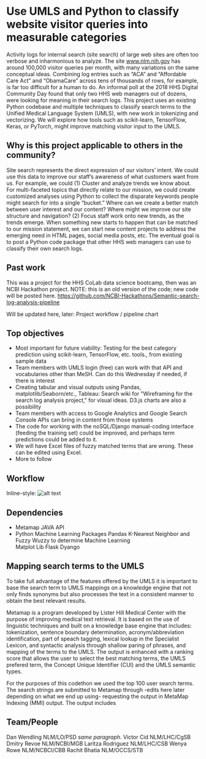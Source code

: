 # Use UMLS and Python to classify website visitor queries into measurable categories

Activity logs for internal search (site search) of large web sites are often too verbose and inharmonious to analyze. The site www.nlm.nih.gov has around 100,000 visitor queries per month, with many variations on the same conceptual ideas. Combining log entries such as “ACA” and “Affordable Care Act” and “ObamaCare” across tens of thousands of rows, for example, is far too difficult for a human to do. An informal poll at the 2018 HHS Digital Community Day found that only two HHS web managers out of dozens, were looking for meaning in their search logs. This project uses an existing Python codebase and multiple techniques to classify search terms to the Unified Medical Language System (UMLS), with new work in tokenizing and vectorizing. We will explore how tools such as scikit-learn, TensorFlow, Keras, or PyTorch, might improve matching visitor input to the UMLS.

## Why is this project applicable to others in the community?

Site search represents the direct expression of our visitors’ intent. We could use this data to improve our staff’s awareness of what customers want from us. For example, we could (1) Cluster and analyze trends we know about. For multi-faceted topics that directly relate to our mission, we could create customized analyses using Python to collect the disparate keywords people might search for into a single “bucket.” Where can we create a better match between user interest and our content? Where might we improve our site structure and navigation? (2) Focus staff work onto new trends, as the trends emerge. When something new starts to happen that can be matched to our mission statement, we can start new content projects to address the emerging need in HTML pages, social media posts, etc. The eventual goal is to post a Python code package that other HHS web managers can use to classify their own search logs.

## Past work

This was a project for the HHS CoLab data science bootcamp, then was an NCBI Hackathon project. NOTE: this is an old version of the code; new code will be posted here. https://github.com/NCBI-Hackathons/Semantic-search-log-analysis-pipeline

Will be updated here, later: Project workflow / pipeline chart


## Top objectives

- Most important for future viability: Testing for the best category prediction using scikit-learn, TensorFlow, etc. tools., from existing sample data
- Team members with UMLS login (free) can work with that API and vocabularies other than MeSH. Can do this Wednesday if needed, if there is interest
- Creating tabular and visual outputs using Pandas, matplotlib/Seaborn/etc., Tableau: Search wiki for "Wireframing for the search log analysis project," for visual ideas. D3.js charts are also a possibility
- Team members with access to Google Analytics and Google Search Console APIs can bring in content from those systems
- The code for working with the noSQL/Django manual-coding interface (feeding the training set) could be improved, and perhaps term predictions could be added to it.
- We will have Excel files of fuzzy matched terms that are wrong. These can be edited using Excel.
- More to follow

## Workflow
Inline-style: 
![alt text](https://github.com/NCBI-Codeathons/Use-UMLS-and-Python-to-classify-website-visitor-queries-into-measurable-categories/blob/master/searches_UMLS_workflow.JPG "Search Terms to UMLS")

## Dependencies
- Metamap JAVA API
- Python Machine Learning Packages
  Pandas
  K-Nearest Neighbor and Fuzzy Wuzzy to determine Machine Learning  
  Matplot Lib
  Flask
  Dyango
  

## Mapping search terms to the UMLS

To take full advantage of the features offered by the UMLS it is important to base the search term to UMLS mappings on a knowledge engine that not only finds synonyms but also processes the text in a consistent manner to obtain the best relevant results.

Metamap is a program developed by Lister Hill Medical Center with the purpose of improving medical text retrieval. It is based on the use of linguistic techniques and built on a knowledge base engine that includes:  tokenization, sentence boundary determination, acronym/abbreviation identification, part of speach tagging, lexical lookup in the Specialist Lexicon, and syntactic analysis through shallow paring of phrases, and mapping of the terms to the UMLS. The output is enhanced with a ranking score that allows the user to select the best matching terms, the UMLS prefered term, the Concept Unique Identifier (CUI) and the UMLS semantic types. 

For the purposes of this codethon we used the top 100 user search terms. The search strings are submitted to Metamap through -edits here later depending on what we end up using- requesting the output in MetaMap Indexing (MMI) output. The output includes 

## Team/People
Dan Wendling NLM/LO/PSD *same paragraph*.
Victor Cid NLM/LHC/CgSB
Dmitry Revoe NLM/NCBI/MGB
Laritza Rodriguez NLM/LHC/CSB
Wenya Rowe NLM/NCBCI/CBB
Rachit Bhatia NLM/OCCS/STB

